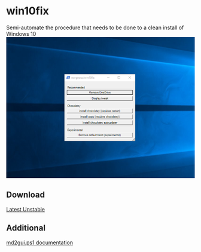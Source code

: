 # win10fix
Semi-automate the procedure that needs to be done to a clean install of Windows 10
![ScreenShot](app/preview.png)

## Download
[Latest Unstable](https://github.com/norgeous/win10fix/archive/master.zip)

## Additional
[md2gui.ps1 documentation](app/md2gui.md)
